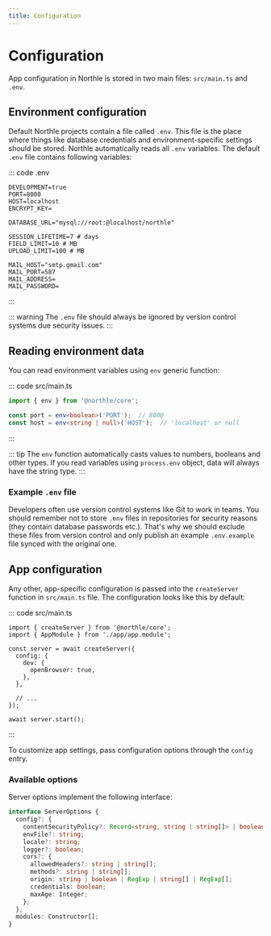 ```yaml
---
title: Configuration
---
```


# Configuration

App configuration in Northle is stored in two main files: `src/main.ts` and `.env`.

## Environment configuration

Default Northle projects contain a file called `.env`. This file is the place where things like database credentials and environment-specific settings should be stored. Northle automatically reads all `.env` variables. The default `.env` file contains following variables:

::: code .env
```
DEVELOPMENT=true
PORT=8000
HOST=localhost
ENCRYPT_KEY=

DATABASE_URL="mysql://root:@localhost/northle"

SESSION_LIFETIME=7 # days
FIELD_LIMIT=10 # MB
UPLOAD_LIMIT=100 # MB

MAIL_HOST="smtp.gmail.com"
MAIL_PORT=587
MAIL_ADDRESS=
MAIL_PASSWORD=
```
:::

::: warning
The `.env` file should always be ignored by version control systems due security issues.
:::

## Reading environment data

You can read environment variables using `env` generic function:

::: code src/main.ts
```ts
import { env } from '@northle/core';

const port = env<boolean>('PORT');  // 8000
const host = env<string | null>('HOST');  // 'localhost' or null
```
:::

::: tip
The `env` function automatically casts values to numbers, booleans and other types. If you read variables using `process.env` object, data will always have the string type.
:::

### Example `.env` file

Developers often use version control systems like Git to work in teams. You should remember not to store `.env` files in repositories for security reasons (they contain database passwords etc.). That's why we should exclude these files from version control and only publish an example `.env.example` file synced with the original one.

## App configuration

Any other, app-specific configuration is passed into the `createServer` function in `src/main.ts` file. The configuration looks like this by default:

::: code src/main.ts
```ts{4-12}
import { createServer } from '@northle/core';
import { AppModule } from './app/app.module';

const server = await createServer({
  config: {
    dev: {
      openBrowser: true,
    },
  },

  // ...
});

await server.start();
```
:::

To customize app settings, pass configuration options through the `config` entry.

### Available options

Server options implement the following interface:

```ts
interface ServerOptions {
  config?: {
    contentSecurityPolicy?: Record<string, string | string[]> | boolean;
    envFile?: string;
    locale?: string;
    logger?: boolean;
    cors?: {
      allowedHeaders?: string | string[];
      methods?: string | string[];
      origin: string | boolean | RegExp | string[] | RegExp[];
      credentials: boolean;
      maxAge: Integer;
    };
  };
  modules: Constructor[];
}
```

